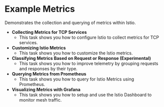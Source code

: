 # Example Metrics

Demonstrates the collection and querying of metrics within Istio.

* **Collecting Metrics for TCP Services**
  * This task shows you how to configure Istio to collect metrics for TCP services.
* **Customizing Istio Metrics**
  * This task shows you how to customize the Istio metrics.
* **Classifying Metrics Based on Request or Response \(Experimental\)**
  * This task shows you how to improve telemetry by grouping requests and responses by their type.
* **Querying Metrics from Prometheus**
  * This task shows you how to query for Istio Metrics using Prometheus.
* **Visualizing Metrics with Grafana**
  * This task shows you how to setup and use the Istio Dashboard to monitor mesh traffic.[ ](https://istio.io/v1.6/docs/setup/getting-started/#download)

